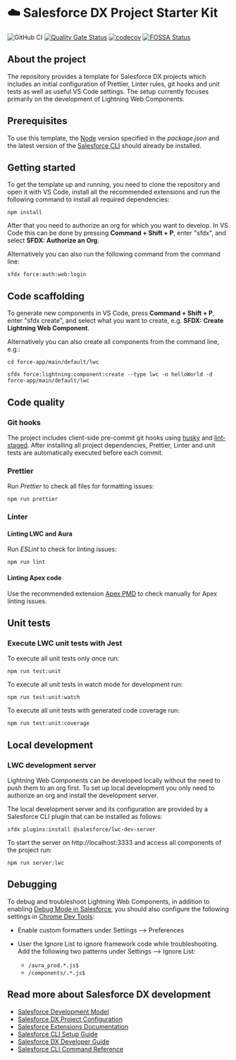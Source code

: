 # ☁️ Salesforce DX Project Starter Kit

![GitHub CI](https://github.com/svierk/lwc-starter-kit/actions/workflows/ci.yaml/badge.svg)
[![Quality Gate Status](https://sonarcloud.io/api/project_badges/measure?project=svierk_lwc-starter-kit&metric=alert_status)](https://sonarcloud.io/summary/new_code?id=svierk_lwc-starter-kit)
[![codecov](https://codecov.io/gh/svierk/lwc-starter-kit/branch/main/graph/badge.svg?token=J09EQWRADE)](https://codecov.io/gh/svierk/lwc-starter-kit)
[![FOSSA Status](https://app.fossa.com/api/projects/git%2Bgithub.com%2Fsvierk%2Flwc-starter-kit.svg?type=shield)](https://app.fossa.com/projects/git%2Bgithub.com%2Fsvierk%2Flwc-starter-kit?ref=badge_shield)

## About the project

The repository provides a template for Salesforce DX projects which includes an initial configuration of Prettier, Linter rules, git hooks and unit tests as well as useful VS Code settings. The setup currently focuses primarily on the development of Lightning Web Components.

## Prerequisites

To use this template, the [Node](https://nodejs.org/en/) version specified in the *package.json* and the latest version of the [Salesforce CLI](https://developer.salesforce.com/tools/sfdxcli) should already be installed.

## Getting started

To get the template up and running, you need to clone the repository and open it with VS Code, install all the recommended extensions and run the following command to install all required dependencies: 

```
npm install
``` 

After that you need to authorize an org for which you want to develop. In VS Code this can be done by pressing **Command + Shift + P**, enter "sfdx", and select **SFDX: Authorize an Org**.

Alternatively you can also run the following command from the command line:

```
sfdx force:auth:web:login
```

## Code scaffolding

To generate new components in VS Code, press **Command + Shift + P**, enter "sfdx create", and select what you want to create, e.g. **SFDX: Create Lightning Web Component**.

Alternatively you can also create all components from the command line, e.g.:

```
cd force-app/main/default/lwc
```

```
sfdx force:lightning:component:create --type lwc -n helloWorld -d force-app/main/default/lwc
```

## Code quality

### Git hooks

The project includes client-side pre-commit git hooks using [husky](https://github.com/typicode/husky) and [lint-staged](https://github.com/okonet/lint-staged). After installing all project dependencies, Prettier, Linter and unit tests are automatically executed before each commit.

### Prettier

Run _Prettier_ to check all files for formatting issues:

```
npm run prettier
```

### Linter

#### Linting LWC and Aura

Run _ESLint_ to check for linting issues:

```
npm run lint
```

#### Linting Apex code

Use the recommended extension [Apex PMD](https://github.com/ChuckJonas/vscode-apex-pmd) to check manually for Apex linting issues.

## Unit tests

### Execute LWC unit tests with Jest

To execute all unit tests only once run:

```
npm run test:unit
``` 

To execute all unit tests in watch mode for development run:

```
npm run test:unit:watch
``` 

To execute all unit tests with generated code coverage run:
```
npm run test:unit:coverage 
```

## Local development

### LWC development server

Lightning Web Components can be developed locally without the need to push them to an org first. To set up local development you only need to authorize an org and install the development server.

The local development server and its configuration are provided by a Salesforce CLI plugin that can be installed as follows:

```
sfdx plugins:install @salesforce/lwc-dev-server
```

To start the server on http://localhost:3333 and access all components of the project run:

```
npm run server:lwc
```

## Debugging

To debug and troubleshoot Lightning Web Components, in addition to enabling [Debug Mode in Salesforce](https://developer.salesforce.com/docs/component-library/documentation/en/lwc/lwc.debug_mode_enable), you should also configure the following settings in [Chrome Dev Tools](https://developer.salesforce.com/docs/component-library/documentation/en/lwc/lwc.debug_dev_tools):

- Enable custom formatters under Settings --> Preferences
- User the Ignore List to ignore framework code while troubleshooting. Add the following two patterns under Settings --> Ignore List:

  - `/aura_prod.*.js$`
  - `/components/.*.js$`

## Read more about Salesforce DX development

- [Salesforce Development Model](https://developer.salesforce.com/tools/vscode/en/user-guide/development-models)
- [Salesforce DX Project Configuration](https://developer.salesforce.com/docs/atlas.en-us.sfdx_dev.meta/sfdx_dev/sfdx_dev_ws_config.htm)
- [Salesforce Extensions Documentation](https://developer.salesforce.com/tools/vscode/)
- [Salesforce CLI Setup Guide](https://developer.salesforce.com/docs/atlas.en-us.sfdx_setup.meta/sfdx_setup/sfdx_setup_intro.htm)
- [Salesforce DX Developer Guide](https://developer.salesforce.com/docs/atlas.en-us.sfdx_dev.meta/sfdx_dev/sfdx_dev_intro.htm)
- [Salesforce CLI Command Reference](https://developer.salesforce.com/docs/atlas.en-us.sfdx_cli_reference.meta/sfdx_cli_reference/cli_reference.htm)
